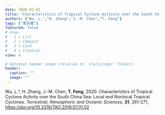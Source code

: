 ```yaml
---
date: 2020-02-01
title: "Characteristics of Tropical Cyclone Activity over the South China Sea: Local and Nonlocal Tropical Cyclones."
authors: ["Wu, L.","H. Zhang","J.-M. Chen","T. Feng"]
tags: ["季风槽"]
featured: false
# View.
#   1 = List
#   2 = Compact
#   3 = Card
#   4 = Citation
view: 4

# Optional header image (relative to `static/img/` folder).
header:
  caption: ""
  image: ""
---
```


Wu, L.\*, H. Zhang, J.-M. Chen, **T. Feng**, 2020: Characteristics of Tropical Cyclone Activity over the South China Sea: Local and Nonlocal Tropical Cyclones. *Terrestrial, Atmospheric and Oceanic Sciences*, **31**, 261-271, https://doi.org/10.3319/TAO.2019.07.01.02

